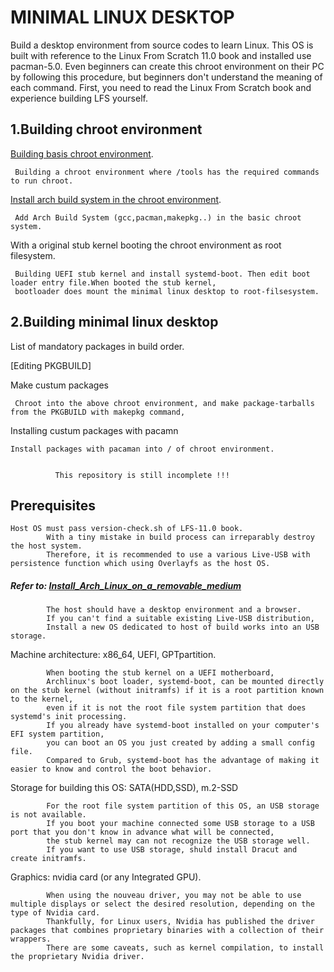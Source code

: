 # MINIMAL LINUX DESKTOP
Build a desktop environment from source codes to learn Linux. 
This OS is built with reference to the Linux From Scratch 11.0 book and installed use pacman-5.0. 
Even beginners can create this chroot environment on their PC by following this procedure, but beginners don't understand the meaning of each command.
First, you need to read the Linux From Scratch book and experience building LFS yourself. 

## 1.Building chroot environment

[Building basis chroot environment](https://github.com/holozeros/minimal-linux-desktop/blob/master/Building%20chroot%20environment).

     Building a chroot environment where /tools has the required commands to run chroot.

[Install arch build system in the chroot environment](https://github.com/holozeros/minimal-linux-desktop/blob/master/installing%20ABS%20in%20chroot%20environment).

     Add Arch Build System (gcc,pacman,makepkg..) in the basic chroot system.

With a original stub kernel booting the chroot environment as root filesystem.

     Building UEFI stub kernel and install systemd-boot. Then edit boot loader entry file.When booted the stub kernel,
     bootloader does mount the minimal linux desktop to root-filsesystem.
	
## 2.Building minimal linux desktop

List of mandatory packages in build order.

[Editing PKGBUILD]

Make custum packages

     Chroot into the above chroot environment, and make package-tarballs from the PKGBUILD with makepkg command,

Installing custum packages with pacamn

    Install packages with pacaman into / of chroot environment.


              This repository is still incomplete !!!
		
		

## Prerequisites

    Host OS must pass version-check.sh of LFS-11.0 book.
            With a tiny mistake in build process can irreparably destroy the host system.
            Therefore, it is recommended to use a various Live-USB with persistence function which using Overlayfs as the host OS.
##### Refer to: [Install_Arch_Linux_on_a_removable_medium](https://wiki.archlinux.org/title/Install_Arch_Linux_on_a_removable_medium)
            The host should have a desktop environment and a browser.
            If you can't find a suitable existing Live-USB distribution,
            Install a new OS dedicated to host of build works into an USB storage.

Machine architecture: x86_64, UEFI, GPTpartition.

            When booting the stub kernel on a UEFI motherboard,
            Archlinux's boot loader, systemd-boot, can be mounted directly on the stub kernel (without initramfs) if it is a root partition known to the kernel,
            even if it is not the root file system partition that does systemd's init processing.
            If you already have systemd-boot installed on your computer's EFI system partition,
            you can boot an OS you just created by adding a small config file.
            Compared to Grub, systemd-boot has the advantage of making it easier to know and control the boot behavior. 
    
Storage for building this OS: SATA(HDD,SSD), m.2-SSD

            For the root file system partition of this OS, an USB storage is not available.
            If you boot your machine connected some USB storage to a USB port that you don't know in advance what will be connected,
            the stub kernel may can not recognize the USB storage well. 
            If you want to use USB storage, shuld install Dracut and create initramfs.

Graphics: nvidia card (or any Integrated GPU).

            When using the nouveau driver, you may not be able to use multiple displays or select the desired resolution, depending on the type of Nvidia card.
            Thankfully, for Linux users, Nvidia has published the driver packages that combines proprietary binaries with a collection of their wrappers.
            There are some caveats, such as kernel compilation, to install the proprietary Nvidia driver. 

